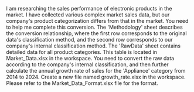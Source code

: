 I am researching the sales performance of electronic products in the market. I have collected various complex market sales data, but our company's product categorization differs from that in the market. You need to help me complete this conversion. The 'Methodology' sheet describes the conversion relationship, where the first row corresponds to the original data's classification method, and the second row corresponds to our company's internal classification method. The 'RawData' sheet contains detailed data for all product categories. This table is located in Market_Data.xlsx in the workspace. You need to convert the raw data according to the company's internal classification, and then further calculate the annual growth rate of sales for the 'Appliance' category from 2014 to 2024. Create a new file named growth_rate.xlsx in the workspace. Please refer to the Market_Data_Format.xlsx file for the format.